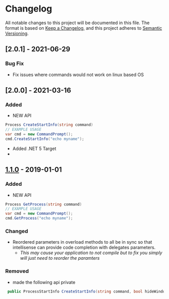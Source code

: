 # Changelog
All notable changes to this project will be documented in this file.
The format is based on [Keep a Changelog](https://keepachangelog.com/en/1.0.0/),
and this project adheres to [Semantic Versioning](https://semver.org/spec/v2.0.0.html).


## [2.0.1] - 2021-06-29
### Bug Fix
- Fix issues where commands would not work on linux based OS 



## [2.0.0] - 2021-03-16
### Added
- NEW API 
~~~csharp 
Process CreateStartInfo(string command)
// EXAMPLE USAGE
var cmd = new CommandPrompt();
cmd.CreateStartInfo("echo myname");
~~~
- Added .NET 5 Target 
- 




## [1.1.0] - 2019-01-01
### Added
- NEW API 
~~~csharp 
Process GetProcess(string command)
// EXAMPLE USAGE
var cmd = new CommandPrompt();
cmd.GetProcess("echo myname");
~~~

### Changed
- Reordered parameters in overload methods to all be in sync so that intellisense can provide code completion 
 with delegates parameters. 
    - *This may cause your application to not compile but to fix you simply will just need to 
       reorder the paramters*

### Removed
- made the following api private
~~~csharp 
 public ProcessStartInfo CreateStartInfo(string command, bool hideWindow = true, DataReceivedEventHandler outputDataReceived = null, DataReceivedEventHandler errorDataReceived = null)
~~~

[1.1.0]: https://github.com/TheMofaDe/DotNetHelper-CommandLine/releases/tag/v1.1.0

